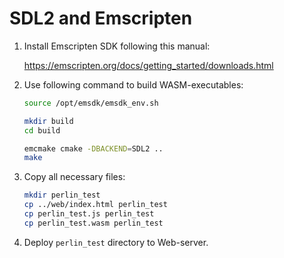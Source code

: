 SDL2 and Emscripten
===================

1. Install Emscripten SDK following this manual:

	https://emscripten.org/docs/getting_started/downloads.html

2. Use following command to build WASM-executables:

	```bash
	source /opt/emsdk/emsdk_env.sh
	
	mkdir build
	cd build
	
	emcmake cmake -DBACKEND=SDL2 ..
	make
	```

3. Copy all necessary files:

	```bash
	mkdir perlin_test
	cp ../web/index.html perlin_test
	cp perlin_test.js perlin_test
	cp perlin_test.wasm perlin_test
	```

4. Deploy `perlin_test` directory to Web-server.
